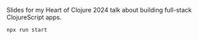 Slides for my Heart of Clojure 2024 talk about building full-stack ClojureScript apps.

`npx run start`
